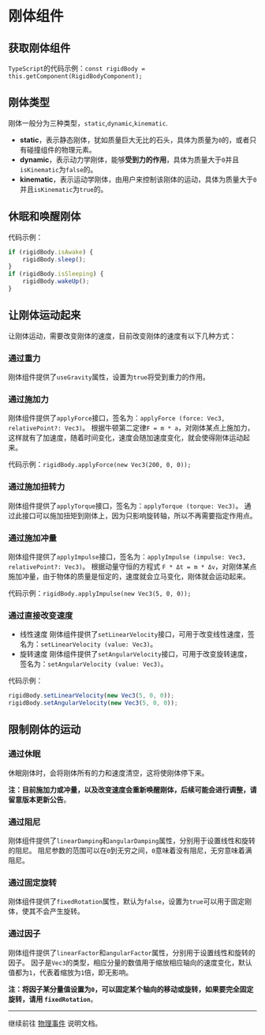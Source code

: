 # 刚体组件

## 获取刚体组件

`TypeScript`的代码示例：`const rigidBody = this.getComponent(RigidBodyComponent);`

## 刚体类型

刚体一般分为三种类型，`static`,`dynamic`,`kinematic`.

- **static**，表示静态刚体，犹如质量巨大无比的石头，具体为质量为`0`的，或者只有碰撞组件的物理元素。
- **dynamic**，表示动力学刚体，能够**受到力的作用**，具体为质量大于`0`并且`isKinematic`为`false`的。
- **kinematic**，表示运动学刚体，由用户来控制该刚体的运动，具体为质量大于`0`并且`isKinematic`为`true`的。

## 休眠和唤醒刚体

代码示例：

```ts
if (rigidBody.isAwake) {
    rigidBody.sleep();
}
if (rigidBody.isSleeping) {
    rigidBody.wakeUp();
}
```

## 让刚体运动起来

让刚体运动，需要改变刚体的速度，目前改变刚体的速度有以下几种方式：

### 通过重力

刚体组件提供了`useGravity`属性，设置为`true`将受到重力的作用。

### 通过施加力

刚体组件提供了`applyForce`接口，签名为：`applyForce (force: Vec3, relativePoint?: Vec3)`。
根据牛顿第二定律`F = m * a`，对刚体某点上施加力，这样就有了加速度，随着时间变化，速度会随加速度变化，就会使得刚体运动起来。

代码示例：`rigidBody.applyForce(new Vec3(200, 0, 0));`

### 通过施加扭转力

刚体组件提供了`applyTorque`接口，签名为：`applyTorque (torque: Vec3)`。
通过此接口可以施加扭矩到刚体上，因为只影响旋转轴，所以不再需要指定作用点。

### 通过施加冲量

刚体组件提供了`applyImpulse`接口，签名为：`applyImpulse (impulse: Vec3, relativePoint?: Vec3)`。
根据动量守恒的方程式 `F * Δt = m * Δv`，对刚体某点施加冲量，由于物体的质量是恒定的，速度就会立马变化，刚体就会运动起来。

代码示例：`rigidBody.applyImpulse(new Vec3(5, 0, 0));`

### 通过直接改变速度

- 线性速度
刚体组件提供了`setLinearVelocity`接口，可用于改变线性速度，签名为：`setLinearVelocity (value: Vec3)`。
- 旋转速度
刚体组件提供了`setAngularVelocity`接口，可用于改变旋转速度，签名为：`setAngularVelocity (value: Vec3)`。

代码示例：

```ts
rigidBody.setLinearVelocity(new Vec3(5, 0, 0));
rigidBody.setAngularVelocity(new Vec3(5, 0, 0));
```

## 限制刚体的运动

### 通过休眠

休眠刚体时，会将刚体所有的力和速度清空，这将使刚体停下来。

**注：目前施加力或冲量，以及改变速度会重新唤醒刚体，后续可能会进行调整，请留意版本更新公告**。

### 通过阻尼

刚体组件提供了`linearDamping`和`angularDamping`属性，分别用于设置线性和旋转的阻尼。
阻尼参数的范围可以在`0`到无穷之间，`0`意味着没有阻尼，无穷意味着满阻尼。

### 通过固定旋转

刚体组件提供了`fixedRotation`属性，默认为`false`，设置为`true`可以用于固定刚体，使其不会产生旋转。

### 通过因子

刚体组件提供了`linearFactor`和`angularFactor`属性，分别用于设置线性和旋转的因子。
因子是`Vec3`的类型，相应分量的数值用于缩放相应轴向的速度变化，默认值都为`1`，代表着缩放为`1`倍，即无影响。

**注：将因子某分量值设置为`0`，可以固定某个轴向的移动或旋转，如果要完全固定旋转，请用 `fixedRotation`**。

---

继续前往 [物理事件](physics-event.md) 说明文档。
